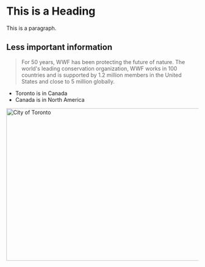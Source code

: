 <!DOCTYPE html>
<html>
<h1>This is a Heading</h1>
<p>This is a paragraph.</p>
<h2>Less important information</h2>
<blockquote cite="http://www.worldwildlife.org/who/index.html">
For 50 years, WWF has been protecting the future of nature. The world's leading conservation organization, WWF works in 100 countries and is supported by 1.2 million members in the United States and close to 5 million globally.
</blockquote>
<ul>
  <li>Toronto is in Canada</li>
  <li>Canada is in North America</li>
</ul>
<img src="https://upload.wikimedia.org/wikipedia/commons/thumb/d/d5/Gardiner_Expressway_Downtown_Toronto.jpg/1920px-Gardiner_Expressway_Downtown_Toronto.jpg" alt="City of Toronto" style="width:600px;height:400px;">
</body>

